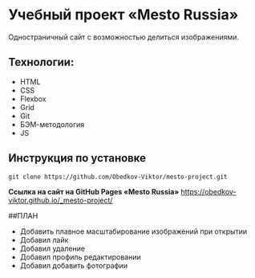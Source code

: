 # Учебный проект «Mesto Russia»

Одностраничный сайт с возможностью делиться изображениями.

## Технологии:

* HTML
* CSS
* Flexbox
* Grid
* Git
* БЭМ-методология
* JS

## Инструкция по установке

```
git clone https://github.com/Obedkov-Viktor/mesto-project.git
```

**Ссылка на сайт на GitHub Pages «Mesto Russia»** https://obedkov-viktor.github.io/_mesto-project/

##ПЛАН

* Добавить плавное масштабирование изображений при открытии
* Добавил лайк
* Добавил удаление
* Добавил профиль редактировании
* Добавил добавить фотографии